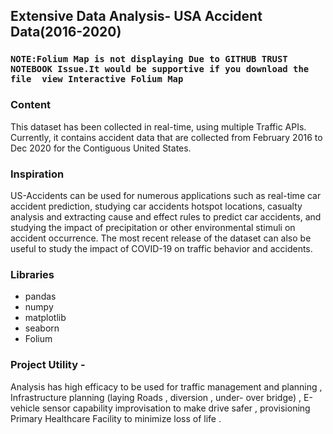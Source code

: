 
## Extensive Data Analysis- USA Accident Data(2016-2020)

### `NOTE:Folium Map is not displaying Due to GITHUB TRUST NOTEBOOK Issue.It would be supportive if you download the file  view Interactive Folium Map `
### Content 
This dataset has been collected in real-time, using multiple Traffic APIs. Currently, it contains accident data that are collected from February 2016 to Dec 2020 for the Contiguous United States.

### Inspiration 
US-Accidents can be used for numerous applications such as real-time car accident prediction, studying car accidents hotspot locations, casualty analysis and extracting cause and effect rules to predict car accidents, and studying the impact of precipitation or other environmental stimuli on accident occurrence. The most recent release of the dataset can also be useful to study the impact of COVID-19 on traffic behavior and accidents.<br>

### Libraries
- pandas
- numpy
- matplotlib
- seaborn
- Folium


### Project Utility - 
Analysis has high efficacy to be used for traffic management and planning , Infrastructure planning (laying Roads , diversion , under- over bridge) , E-vehicle sensor capability improvisation to make drive safer , provisioning Primary Healthcare Facility to minimize loss of life .
